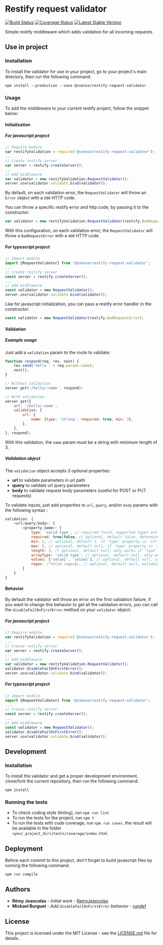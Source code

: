 # Restify request validator

[![Build Status](https://travis-ci.org/SSENSE/restify-request-validator.svg?branch=master)](https://travis-ci.org/SSENSE/restify-request-validator)
[![Coverage Status](https://coveralls.io/repos/github/SSENSE/restify-request-validator/badge.svg?branch=master)](https://coveralls.io/github/SSENSE/restify-request-validator?branch=master)
[![Latest Stable Version](https://img.shields.io/npm/v/@ssense/restify-request-validator.svg)](https://www.npmjs.com/package/@ssense/restify-request-validator)

Simple restify middleware which adds validation for all incoming requests.

## Use in project

### Installation

To install the validator for use in your project, go to your project's main directory, then run the following command:

```
npm install --production --save @ssense/restify-request-validator
```

### Usage

To add the middleware to your current restify project, follow the snippet below:

#### Initialization

##### For javascript project

```js
// Require module
var restifyValidation = require('@ssense/restify-request-validator');
...
// Create restify server
var server = restify.createServer();
...
// Add middleware
var validator = new restifyValidation.RequestValidator();
server.use(validator.validate.bind(validator));
```

By default, on each validation error, the `RequestValidator` will throw an `Error` object with a `500` HTTP code.

You can throw a specific restify error and http code, by passing it to the constructor:

```js
var validator = new restifyValidation.RequestValidator(restify.BadRequestError);
```

With this configuration, on each validation error, the `RequestValidator` will throw a `BadRequestError` with a `400` HTTP code.

##### For typescript project

```js
// Import module
import {RequestValidator} from '@ssense/restify-request-validator';
...
// Create restify server
const server = restify.createServer();
...
// Add middleware
const validator = new RequestValidator();
server.use(validator.validate.bind(validator));
```

Like for javascript initialization, you can pass a restify error handler in the constructor:
```js
const validator = new RequestValidator(restify.BadRequestError);
```

#### Validation

##### Example usage

Just add a `validation` param to the route to validate:
```js
function respond(req, res, next) {
    res.send('hello ' + req.params.name);
    next();
}

// Without validation
server.get('/hello/:name', respond);

// With validation
server.get({
    url: '/hello/:name',
    validation: {
        url: {
            name: {type: 'string', required: true, min: 3},
        },
    },
}, respond);
```

With this validation, the `name` param must be a string with minimum length of 3.

##### Validation object

The `validation` object accepts 3 optional properties:

* **url** to validate parameters in url path
* **query** to validate url query parameters
* **body** to validate request body parameters (useful for POST or PUT requests)

To validate inputs, just add properties to `url`, `query`, and/or `body` params with the following syntax :

```js
validation: {
    <url/query/body>: {
        <property_name>: {
            type: 'valid type', // required field, supported types are 'string', 'number', 'boolean', 'numeric', 'date', array', 'object'
            required: true|false, // optional, default false, determines is the parameter is required,
            min: 1, // optional, default 1, if 'type' property is 'string' or 'array', determines the minimum length, if 'type' parameter is 'number', determines the minimum value
            max: 5, // optional, default null, if 'type' property is 'string' or 'array', determines the maximum length, if 'type' parameter is 'number', determines the maximum value
            length: 3, // optional, default null, only works if 'type' property is 'string' or 'array', determines the required length,
            arrayType: 'valid type', // optional, default null, only works if 'type' property is 'array', check if the array content has valid types, supported types: 'string', 'number', 'boolean', 'numeric'
            values: ['value1', 'value2'], // optional, default null, validates that parameter value belongs to the provided list, if 'type' is 'array', validates every array element
            regex: /^Valid regex$/, // optional, default null, validates parameter value against provided regex
        }
    }
}
```

#### Behavior

By default the validator will throw an error on the first validation failure, if you want to change this behavior to get all the validation errors, you can call the `disableFailOnFirstError` method on your `validator` object:

##### For javascript project

```js
// Require module
var restifyValidation = require('@ssense/restify-request-validator');
...
// Create restify server
var server = restify.createServer();
...
// Add middleware
var validator = new restifyValidation.RequestValidator();
validator.disableFailOnFirstError();
server.use(validator.validate.bind(validator));
```

##### For typescript project

```js
// Import module
import {RequestValidator} from '@ssense/restify-request-validator';
...
// Create restify server
const server = restify.createServer();
...
// Add middleware
const validator = new RequestValidator();
validator.disableFailOnFirstError();
server.use(validator.validate.bind(validator));
```

## Development

### Installation

To install the validator and get a proper development environment, clone/fork the current repository, then run the following command:

```
npm install
```

### Running the tests

* To check coding style (linting), run `npm run lint`
* To run the tests for the project, run `npm t`
* To run the tests with code coverage, run `npm run cover`, the result will be available in the folder `<your_project_dir>/tests/coverage/index.html`

## Deployment

Before each commit to this project, don't forget to build javascript files by running the following command:

```
npm run compile
```

## Authors

* **Rémy Jeancolas** - *Initial work* - [RemyJeancolas](https://github.com/RemyJeancolas)
* **Mickael Burguet** - *Add `disableFailOnFirstError` behavior* - [rundef](https://github.com/rundef)

## License

This project is licensed under the MIT License - see the [LICENSE.md](LICENSE.md) file for details.
